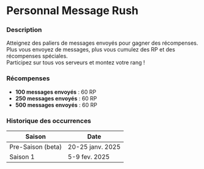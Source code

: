 # Personnal Message Rush

### Description

Atteignez des paliers de messages envoyés pour gagner des récompenses.\
Plus vous envoyez de messages, plus vous cumulez des RP et des récompenses spéciales.\
Participez sur tous vos serveurs et montez votre rang !

### Récompenses

* **100 messages envoyés** : 60 RP
* **250 messages envoyés** : 60 RP
* **500 messages envoyés** : 60 RP

### Historique des occurrences

| Saison            | Date             |
| ----------------- | ---------------- |
| Pre-Saison (beta) | 20-25 janv. 2025 |
| Saison 1          | 5-9 fev. 2025    |

